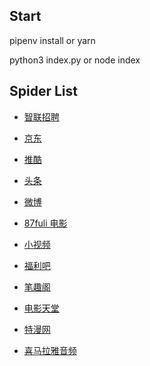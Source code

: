 ## Start

pipenv install or yarn

python3 index.py or node index

## Spider List

-   [智联招聘](https://www.zhaopin.com/)

-   [京东](https://www.jd.com/)

-   [推酷](https://www.tuicool.com/search?kw=PHP)

-   [头条](https://www.toutiao.com/c/user/55453255774/#mid=1558847448511490)

-   [微博](https://weibo.com/tv/v/GyonPqTS2?fid=1034:4281968821784154)

-   [87fuli 电影](http://www.sg80.com/type/1.html)

-   [小视频](./585ii/index.js)

-   [福利吧](https://fulibus.net/page/1)

-   [笔趣阁](https://www.biquge.com.cn/)

-   [电影天堂](https://dytt8.net/)

-   [特漫网](https://www.38te.com/cartoon/1288)

-   [喜马拉雅音频](https://www.ximalaya.com/renwen/278932/)

